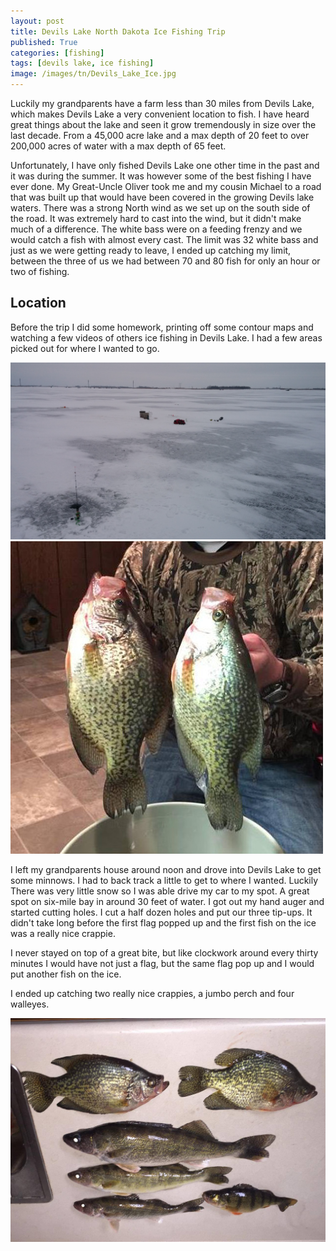 ```yaml
---
layout: post
title: Devils Lake North Dakota Ice Fishing Trip
published: True
categories: [fishing]
tags: [devils lake, ice fishing]
image: /images/tn/Devils_Lake_Ice.jpg
---
```


Luckily my grandparents have a farm less than 30 miles from Devils Lake, which makes Devils Lake a very convenient location to fish. I have heard great things about the lake and seen it grow tremendously in size over the last decade. From a 45,000 acre lake and a max depth of 20 feet to over 200,000 acres of water with a max depth of 65 feet.

Unfortunately, I have only fished Devils Lake one other time in the past and it was during the summer. It was however some of the best fishing I have ever done. My Great-Uncle Oliver took me and my cousin Michael to a road that was built up that would have been covered in the growing Devils lake waters. There was a strong North wind as we set up on the south side of the road. It was extremely hard to cast into the wind, but it didn't make much of a difference. The white bass were on a feeding frenzy and we would catch a fish with almost every cast. The limit was 32 white bass and just as we were getting ready to leave, I ended up catching my limit, between the three of us we had between 70 and 80 fish for only an hour or two of fishing.

## Location

Before the trip I did some homework, printing off some contour maps and watching a few videos of others ice fishing in Devils Lake. I had a few areas picked out for where I wanted to go.

<img class="centered" src="/images/Devils_Lake_Ice.jpg" alt="My Ice Fishing Setup">

<img class="floatright" src="/images/Crappies.jpg" alt="Two Devils Lake Crappies">

I left my grandparents house around noon and drove into Devils Lake to get some minnows. I had to back track a little to get to where I wanted. Luckily There was very little snow so I was able drive my car to my spot. A great spot on six-mile bay in around 30 feet of water. I got out my hand auger and started cutting holes. I cut a half dozen holes and put our three tip-ups. It didn't take long before the first flag popped up and the first fish on the ice was a really nice crappie.

I never stayed on top of a great bite, but like clockwork around every thirty minutes I would have not just a flag, but the same flag pop up and I would put another fish on the ice.

I ended up catching two really nice crappies, a jumbo perch and four walleyes.

<img class="centered" src="/images/Devils_Lake_Fish.jpg" alt="Fish from Devils Lake">


